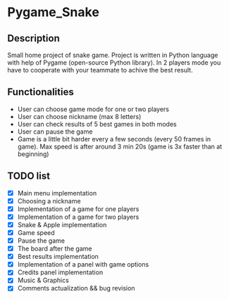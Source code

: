 # Pygame_Snake

## Description
Small home project of snake game. Project is written in Python language with help of Pygame (open-source Python library). In 2 players mode you have to cooperate with your teammate to achive the best result.

## Functionalities
- User can choose game mode for one or two players
- User can choose nickname (max 8 letters)
- User can check results of 5 best games in both modes
- User can pause the game
- Game is a little bit harder every a few seconds (every 50 frames in game). Max speed is after around 3 min 20s (game is 3x faster than at beginning)

## TODO list
- [x] Main menu implementation
- [x] Choosing a nickname
- [x] Implementation of a game for one players
- [x] Implementation of a game for two players
- [x] Snake & Apple implementation
- [x] Game speed 
- [x] Pause the game
- [x] The board after the game
- [x] Best results implementation
- [x] Implementation of a panel with game options
- [x] Credits panel implementation
- [x] Music & Graphics
- [x] Comments actualization && bug revision
